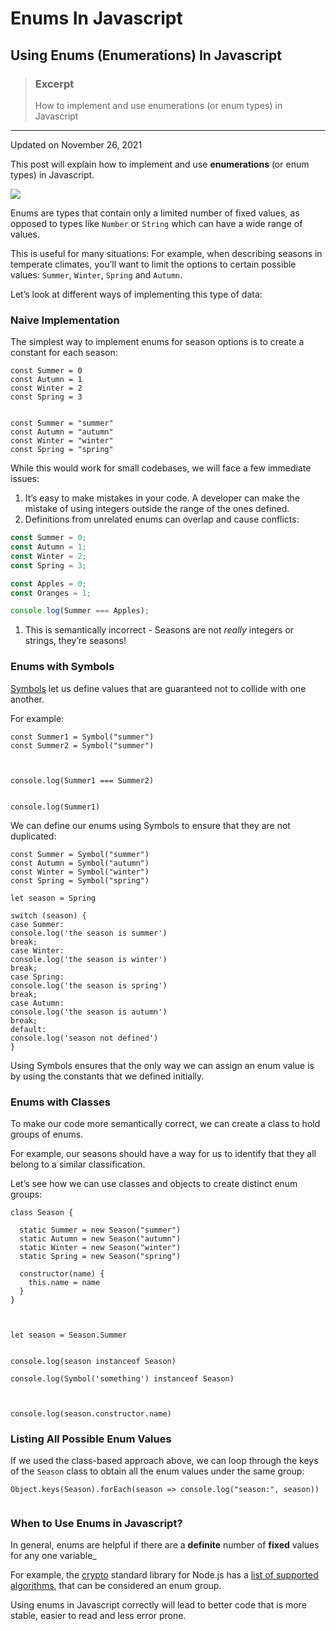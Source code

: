 # Enums In Javascript

## Using Enums (Enumerations) In Javascript

> ### Excerpt
>
> How to implement and use enumerations (or enum types) in Javascript

---

Updated on November 26, 2021

This post will explain how to implement and use **enumerations** (or enum types) in Javascript.

![](https://www.sohamkamani.com/static/fa26842619224d64f417312ef931f764/5a190/banner.drawio.png)

Enums are types that contain only a limited number of fixed values, as opposed to types like `Number` or `String` which can have a wide range of values.

This is useful for many situations: For example, when describing seasons in temperate climates, you’ll want to limit the options to certain possible values: `Summer`, `Winter`, `Spring` and `Autumn`.

Let’s look at different ways of implementing this type of data:

### Naive Implementation

The simplest way to implement enums for season options is to create a constant for each season:

```
const Summer = 0
const Autumn = 1
const Winter = 2
const Spring = 3


const Summer = "summer"
const Autumn = "autumn"
const Winter = "winter"
const Spring = "spring"
```

While this would work for small codebases, we will face a few immediate issues:

1. It’s easy to make mistakes in your code. A developer can make the mistake of using integers outside the range of the ones defined.
2. Definitions from unrelated enums can overlap and cause conflicts:

```javascript
const Summer = 0;
const Autumn = 1;
const Winter = 2;
const Spring = 3;

const Apples = 0;
const Oranges = 1;

console.log(Summer === Apples);
```

1. This is semantically incorrect - Seasons are not _really_ integers or strings, they’re seasons!

### Enums with Symbols

[Symbols](https://developer.mozilla.org/en-US/docs/Web/JavaScript/Reference/Global_Objects/Symbol) let us define values that are guaranteed not to collide with one another.

For example:

```
const Summer1 = Symbol("summer")
const Summer2 = Symbol("summer")



console.log(Summer1 === Summer2)


console.log(Summer1)
```

We can define our enums using Symbols to ensure that they are not duplicated:

```
const Summer = Symbol("summer")
const Autumn = Symbol("autumn")
const Winter = Symbol("winter")
const Spring = Symbol("spring")

let season = Spring

switch (season) {
case Summer:
console.log('the season is summer')
break;
case Winter:
console.log('the season is winter')
break;
case Spring:
console.log('the season is spring')
break;
case Autumn:
console.log('the season is autumn')
break;
default:
console.log('season not defined')
}
```

Using Symbols ensures that the only way we can assign an enum value is by using the constants that we defined initially.

### Enums with Classes

To make our code more semantically correct, we can create a class to hold groups of enums.

For example, our seasons should have a way for us to identify that they all belong to a similar classification.

Let’s see how we can use classes and objects to create distinct enum groups:

```
class Season {

  static Summer = new Season("summer")
  static Autumn = new Season("autumn")
  static Winter = new Season("winter")
  static Spring = new Season("spring")

  constructor(name) {
    this.name = name
  }
}



let season = Season.Summer


console.log(season instanceof Season)

console.log(Symbol('something') instanceof Season)



console.log(season.constructor.name)
```

### Listing All Possible Enum Values

If we used the class-based approach above, we can loop through the keys of the `Season` class to obtain all the enum values under the same group:

```
Object.keys(Season).forEach(season => console.log("season:", season))


```

### When to Use Enums in Javascript?

In general, enums are helpful if there are a **definite** number of **fixed** values for any one variable\_

For example, the [crypto](https://nodejs.org/api/crypto.html#crypto) standard library for Node.js has a [list of supported algorithms](https://github.com/DefinitelyTyped/DefinitelyTyped/blob/master/types/create-hmac/index.d.ts#L15), that can be considered an enum group.

Using enums in Javascript correctly will lead to better code that is more stable, easier to read and less error prone.
